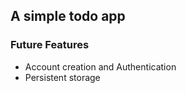 ## A simple todo app

### Future Features
  - Account creation and Authentication
  - Persistent storage